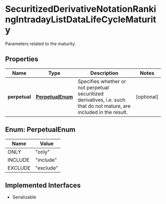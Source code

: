 

# SecuritizedDerivativeNotationRankingIntradayListDataLifeCycleMaturity

Parameters related to the maturity.

## Properties

Name | Type | Description | Notes
------------ | ------------- | ------------- | -------------
**perpetual** | [**PerpetualEnum**](#PerpetualEnum) | Specifies whether or not perpetual securitized derivatives, i.e. such that do not mature, are included in the result. |  [optional]



## Enum: PerpetualEnum

Name | Value
---- | -----
ONLY | &quot;only&quot;
INCLUDE | &quot;include&quot;
EXCLUDE | &quot;exclude&quot;


## Implemented Interfaces

* Serializable


